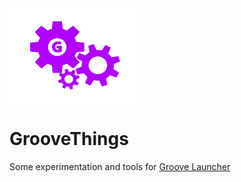 <div align="left">
<img src="icon.png" width="200">


# GrooveThings

Some experimentation and tools for [Groove Launcher](https://github.com/groovelauncher/GrooveLauncher)
